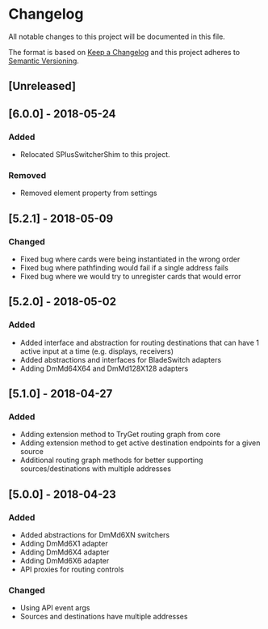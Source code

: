 # Changelog
All notable changes to this project will be documented in this file.

The format is based on [Keep a Changelog](http://keepachangelog.com/en/1.0.0/)
and this project adheres to [Semantic Versioning](http://semver.org/spec/v2.0.0.html).

## [Unreleased]

## [6.0.0] - 2018-05-24
### Added
 - Relocated SPlusSwitcherShim to this project.

### Removed
 - Removed element property from settings

## [5.2.1] - 2018-05-09
### Changed
 - Fixed bug where cards were being instantiated in the wrong order
 - Fixed bug where pathfinding would fail if a single address fails
 - Fixed bug where we would try to unregister cards that would error

## [5.2.0] - 2018-05-02
### Added
 - Added interface and abstraction for routing destinations that can have 1 active input at a time (e.g. displays, receivers)
 - Added abstractions and interfaces for BladeSwitch adapters
 - Adding DmMd64X64 and DmMd128X128 adapters

## [5.1.0] - 2018-04-27
### Added
 - Adding extension method to TryGet routing graph from core
 - Adding extension method to get active destination endpoints for a given source
 - Additional routing graph methods for better supporting sources/destinations with multiple addresses

## [5.0.0] - 2018-04-23
### Added
 - Added abstractions for DmMd6XN switchers
 - Adding DmMd6X1 adapter
 - Adding DmMd6X4 adapter
 - Adding DmMd6X6 adapter
 - API proxies for routing controls
 
### Changed
 - Using API event args
 - Sources and destinations have multiple addresses
 